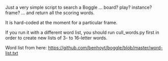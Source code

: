 Just a very simple script to search a Boggle ... board? play? instance? frame? ... and return all the scoring words.

It is hard-coded at the moment for a particular frame.

If you run it with a different word list, you should run cull_words.py first in order to create new lists of 3- to 16-letter words.

Word list from here: https://github.com/benhoyt/boggle/blob/master/word-list.txt
